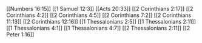 [[Numbers 16:15]]
[[1 Samuel 12:3]]
[[Acts 20:33]]
[[2 Corinthians 2:17]]
[[2 Corinthians 4:2]]
[[2 Corinthians 4:5]]
[[2 Corinthians 7:2]]
[[2 Corinthians 11:13]]
[[2 Corinthians 12:16]]
[[1 Thessalonians 2:5]]
[[1 Thessalonians 2:11]]
[[1 Thessalonians 4:1]]
[[1 Thessalonians 4:7]]
[[2 Thessalonians 2:11]]
[[2 Peter 1:16]]
